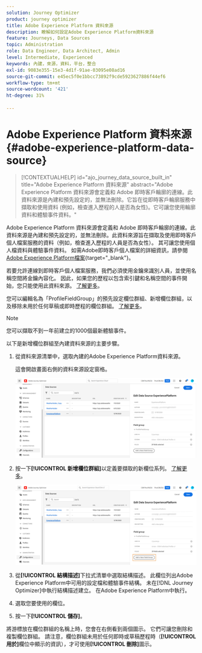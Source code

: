 ```yaml
---
solution: Journey Optimizer
product: journey optimizer
title: Adobe Experience Platform 資料來源
description: 瞭解如何設定Adobe Experience Platform資料來源
feature: Journeys, Data Sources
topic: Administration
role: Data Engineer, Data Architect, Admin
level: Intermediate, Experienced
keywords: 內建，來源，資料，平台，整合
exl-id: 9083e355-15e3-4d1f-91ae-03095e08ad16
source-git-commit: e45ec5f0e1bbcc73892f9cde5923627886f44ef6
workflow-type: tm+mt
source-wordcount: '421'
ht-degree: 31%

---
```


# Adobe Experience Platform 資料來源 {#adobe-experience-platform-data-source}

>[!CONTEXTUALHELP]
>id="ajo_journey_data_source_built_in"
>title="Adobe Experience Platform 資料來源"
>abstract="Adobe Experience Platform 資料來源會定義和 Adobe 即時客戶輪廓的連線。此資料來源是內建和預先設定的，並無法刪除。它旨在從即時客戶輪廓服務中擷取和使用資料 (例如，檢查進入歷程的人是否為女性)。它可讓您使用輪廓資料和體驗事件資料。"

Adobe Experience Platform 資料來源會定義和 Adobe 即時客戶輪廓的連線。此資料來源是內建和預先設定的，並無法刪除。此資料來源旨在擷取及使用即時客戶個人檔案服務的資料（例如，檢查進入歷程的人員是否為女性）。 其可讓您使用個人檔資料與體驗事件資料。 如需Adobe即時客戶個人檔案的詳細資訊，請參閱[Adobe Experience Platform檔案](https://experienceleague.adobe.com/docs/experience-platform/profile/home.html?lang=zh-Hant){target="_blank"}。

若要允許連線到即時客戶個人檔案服務，我們必須使用金鑰來識別人員，並使用名稱空間將金鑰內容化。 因此，如果您的歷程以包含索引鍵和名稱空間的事件開始，您只能使用此資料來源。 [了解更多](../building-journeys/journey.md)。

您可以編輯名為「ProfileFieldGroup」的預先設定欄位群組、新增欄位群組，以及移除未用於任何草稿或即時歷程的欄位群組。 [了解更多](../datasource/configure-data-sources.md#define-field-groups)。

>[!NOTE]
>
>您可以擷取不到一年前建立的1000個最新體驗事件。

以下是新增欄位群組至內建資料來源的主要步驟。

1. 從資料來源清單中，選取內建的Adobe Experience Platform資料來源。

   這會開啟畫面右側的資料來源設定窗格。

   ![](assets/journey23.png)

1. 按一下&#x200B;**[!UICONTROL 新增欄位群組]**&#x200B;以定義要擷取的新欄位系列。 [了解更多](../datasource/configure-data-sources.md#define-field-groups)。

   ![](assets/journey24.png)

1. 從&#x200B;**[!UICONTROL 結構描述]**&#x200B;下拉式清單中選取結構描述。 此欄位列出Adobe Experience Platform中可用的設定檔和體驗事件結構。 未在[!DNL Journey Optimizer]中執行結構描述建立。 在Adobe Experience Platform中執行。
1. 選取您要使用的欄位。
1. 按一下&#x200B;**[!UICONTROL 儲存]**。

將游標放在欄位群組的名稱上時，您會在右側看到兩個圖示。 它們可讓您刪除和複製欄位群組。 請注意，欄位群組未用於任何即時或草稿歷程時（**[!UICONTROL 用於]**&#x200B;欄位中顯示的資訊），才可使用&#x200B;**[!UICONTROL 刪除]**&#x200B;圖示。
